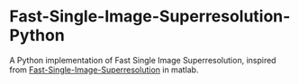 # Fast-Single-Image-Superresolution-Python
A Python implementation of Fast Single Image Superresolution, inspired from [Fast-Single-Image-Superresolution](https://github.com/ning22/Fast-Single-Image-Superresolution) in matlab.
